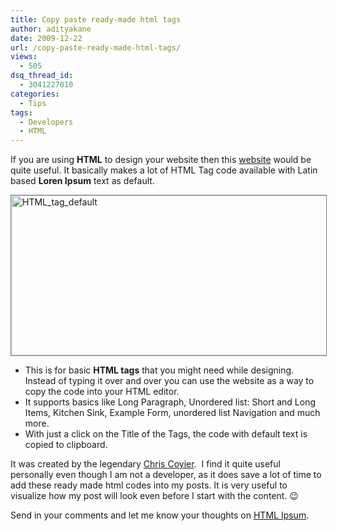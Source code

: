 ```yaml
---
title: Copy paste ready-made html tags
author: adityakane
date: 2009-12-22
url: /copy-paste-ready-made-html-tags/
views:
  - 505
dsq_thread_id:
  - 3041227010
categories:
  - Tips
tags:
  - Developers
  - HTML
---
```

If you are using **HTML** to design your website then this <a href="http://html-ipsum.com/" onclick="_gaq.push(['_trackEvent', 'outbound-article', 'http://html-ipsum.com/', 'website']);" >website</a> would be quite useful. It basically makes a lot of HTML Tag code available with Latin based **Loren Ipsum** text as default.

<a href="http://html-ipsum.com/" onclick="_gaq.push(['_trackEvent', 'outbound-article', 'http://html-ipsum.com/', '']);" ><img class="alignnone size-full wp-image-18072" style="border: 1px solid grey" title="HTML_tag_default" src="http://cdn.devilsworkshop.org/files/2009/12/HTML_tag_default.png" alt="HTML_tag_default" width="550" height="256" /></a>

  * This is for basic **HTML tags** that you might need while designing. Instead of typing it over and over you can use the website as a way to copy the code into your HTML editor.
  * It supports basics like Long Paragraph, Unordered list: Short and Long Items, Kitchen Sink, Example Form, unordered list Navigation and much more.
  * With just a click on the Title of the Tags, the code with default text is copied to clipboard.

It was created by the legendary <a href="http://css-tricks.com/new-site-html-ipsum/" onclick="_gaq.push(['_trackEvent', 'outbound-article', 'http://css-tricks.com/new-site-html-ipsum/', 'Chris Coyier']);" >Chris Coyier</a>.  I find it quite useful personally even though I am not a developer, as it does save a lot of time to add these ready made html codes into my posts. It is very useful to visualize how my post will look even before I start with the content. 😉

Send in your comments and let me know your thoughts on <a href="http://html-ipsum.com/" onclick="_gaq.push(['_trackEvent', 'outbound-article', 'http://html-ipsum.com/', 'HTML Ipsum']);" >HTML Ipsum</a>.
